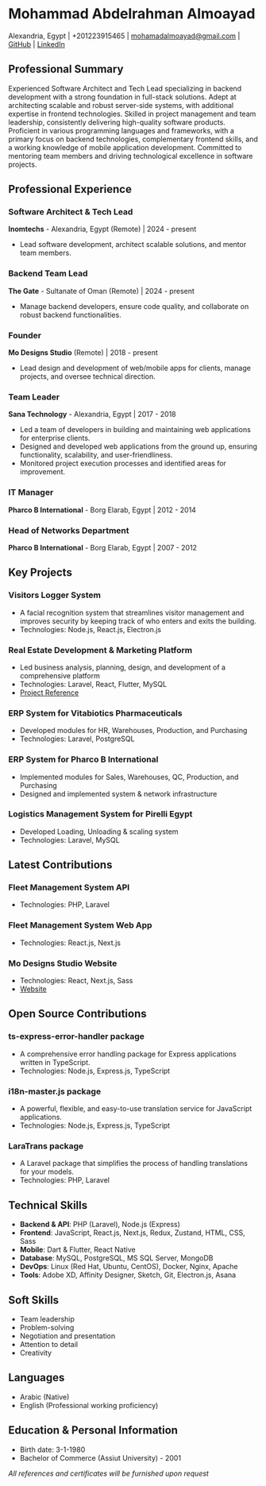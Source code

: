 # Mohammad Abdelrahman Almoayad

Alexandria, Egypt | +201223915465 | mohamadalmoayad@gmail.com | [GitHub](https://github.com/mohamadalmoayad) | [LinkedIn](https://www.linkedin.com/in/mohamad-almoayad-60388423)

## Professional Summary

Experienced Software Architect and Tech Lead specializing in backend development with a strong foundation in full-stack solutions. Adept at architecting scalable and robust server-side systems, with additional expertise in frontend technologies. Skilled in project management and team leadership, consistently delivering high-quality software products. Proficient in various programming languages and frameworks, with a primary focus on backend technologies, complementary frontend skills, and a working knowledge of mobile application development. Committed to mentoring team members and driving technological excellence in software projects.

## Professional Experience

### Software Architect & Tech Lead
**Inomtechs** - Alexandria, Egypt (Remote) | 2024 - present
- Lead software development, architect scalable solutions, and mentor team members.

### Backend Team Lead
**The Gate** - Sultanate of Oman (Remote) | 2024 - present
- Manage backend developers, ensure code quality, and collaborate on robust backend functionalities.

### Founder
**Mo Designs Studio** (Remote) | 2018 - present
- Lead design and development of web/mobile apps for clients, manage projects, and oversee technical direction.

### Team Leader
**Sana Technology** - Alexandria, Egypt | 2017 - 2018
- Led a team of developers in building and maintaining web applications for enterprise clients.
- Designed and developed web applications from the ground up, ensuring functionality, scalability, and user-friendliness.
- Monitored project execution processes and identified areas for improvement.

### IT Manager
**Pharco B International** - Borg Elarab, Egypt | 2012 - 2014

### Head of Networks Department
**Pharco B International** - Borg Elarab, Egypt | 2007 - 2012

## Key Projects

### Visitors Logger System
- A facial recognition system that streamlines visitor management and improves security by keeping track of who enters and exits the building.
- Technologies: Node.js, React.js, Electron.js

### Real Estate Development & Marketing Platform
- Led business analysis, planning, design, and development of a comprehensive platform
- Technologies: Laravel, React, Flutter, MySQL
- [Project Reference](https://realestates.modesigns.studio)

### ERP System for Vitabiotics Pharmaceuticals
- Developed modules for HR, Warehouses, Production, and Purchasing
- Technologies: Laravel, PostgreSQL

### ERP System for Pharco B International
- Implemented modules for Sales, Warehouses, QC, Production, and Purchasing
- Designed and implemented system & network infrastructure

### Logistics Management System for Pirelli Egypt
- Developed Loading, Unloading & scaling system
- Technologies: Laravel, MySQL

## Latest Contributions

### Fleet Management System API
- Technologies: PHP, Laravel

### Fleet Management System Web App
- Technologies: React.js, Next.js

### Mo Designs Studio Website
- Technologies: React, Next.js, Sass
- [Website](https://www.modesigns.studio)

## Open Source Contributions

### ts-express-error-handler package
- A comprehensive error handling package for Express applications written in TypeScript.
- Technologies: Node.js, Express.js, TypeScript

### i18n-master.js package
- A powerful, flexible, and easy-to-use translation service for JavaScript applications.
- Technologies: Node.js, Express.js, TypeScript

### LaraTrans package
- A Laravel package that simplifies the process of handling translations for your models.
- Technologies: PHP, Laravel

## Technical Skills

- **Backend & API**: PHP (Laravel), Node.js (Express)
- **Frontend**: JavaScript, React.js, Next.js, Redux, Zustand, HTML, CSS, Sass
- **Mobile**: Dart & Flutter, React Native
- **Database**: MySQL, PostgreSQL, MS SQL Server, MongoDB
- **DevOps**: Linux (Red Hat, Ubuntu, CentOS), Docker, Nginx, Apache
- **Tools**: Adobe XD, Affinity Designer, Sketch, Git, Electron.js, Asana

## Soft Skills

- Team leadership
- Problem-solving
- Negotiation and presentation
- Attention to detail
- Creativity

## Languages

- Arabic (Native)
- English (Professional working proficiency)

## Education & Personal Information

- Birth date: 3-1-1980
- Bachelor of Commerce (Assiut University) - 2001

*All references and certificates will be furnished upon request*
